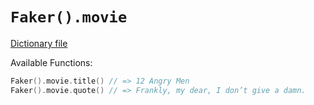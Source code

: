# `Faker().movie`

[Dictionary file](../core/src/main/resources/locales/en/movie.yml)

Available Functions:  
```kotlin
Faker().movie.title() // => 12 Angry Men
Faker().movie.quote() // => Frankly, my dear, I don’t give a damn.
```
